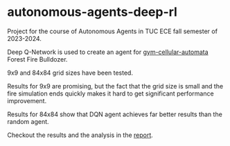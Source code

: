 # autonomous-agents-deep-rl
Project for the course of Autonomous Agents in TUC ECE fall semester of 2023-2024.

Deep Q-Network is used to create an agent for [gym-cellular-automata](https://github.com/elbecerrasoto/gym-cellular-automata) Forest Fire Bulldozer.

9x9 and 84x84 grid sizes have been tested.

Results for 9x9 are promising, but the fact that the grid size is small and the fire simulation ends quickly makes it hard to get significant performance improvement.

Results for 84x84 show that DQN agent achieves far better results than the random agent.

Checkout the results and the analysis in the [report](../Autonous_Agent_Full_Report.pdf).
